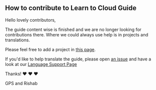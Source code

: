 ## How to contribute to Learn to Cloud Guide

Hello lovely contributors,

The guide content wise is finished and we are no longer looking for contributions there. Where we could always use help is in projects and translations.

Please feel free to add a project in [this page](https://github.com/learntocloud/learn-to-cloud/blob/main/projects/README.md).

If you'd like to help translate the guide, please open [an issue](https://github.com/learntocloud/learn-to-cloud/issues) and have a look at our [Language Support Page](https://github.com/learntocloud/learn-to-cloud/wiki/Language-Support-for-LTC)

Thanks! :heart: :heart: :heart:

GPS and Rishab

